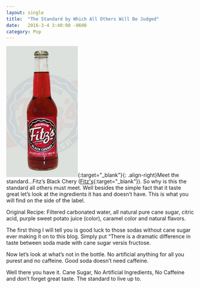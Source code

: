 ```yaml
---
layout: single
title:  "The Standard by Which All Others Will Be Judged"
date:   2016-3-4 3:40:00 -0600
category: Pop
---
```


[![Image](/assets/images/posts/fitzs-black-cherry.jpg "Fitz's")](https://fitzsrootbeer.com/){:target="_blank"}{: .align-right}Meet the standard…Fitz’s Black Chery ([Fitz's](https://fitzsrootbeer.com/ "Fitz's"){:target="_blank"}).  So why is this the standard all others must meet.  Well besides the simple fact that it taste great let’s look at the ingredients it has and doesn’t have.  This is what you will find on the side of the label.

Original Recipe: Filtered carbonated water, all natural pure cane sugar, citric acid, purple sweet potato juice (color), caramel color and natural flavors.

The first thing I will tell you is good luck to those sodas without cane sugar ever making it on to this blog.  Simply put “There is a dramatic difference in taste between soda made with cane sugar versis fructose.

Now let’s look at what’s not in the bottle.  No artificial anything for all you purest and no caffeine.  Good soda doesn’t need caffeine.

Well there you have it.  Cane Sugar, No Artificial Ingredients, No Caffeine and don’t forget great taste.  The standard to live up to.